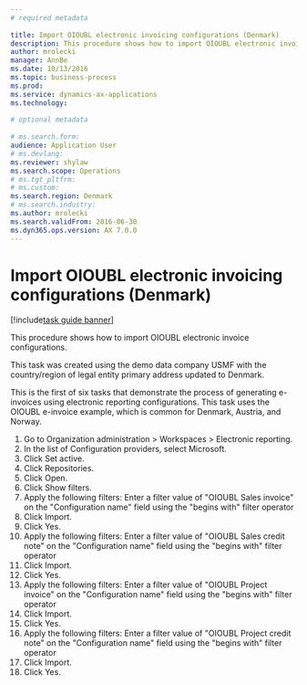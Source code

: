 ```yaml
--- 
# required metadata 
 
title: Import OIOUBL electronic invoicing configurations (Denmark)
description: This procedure shows how to import OIOUBL electronic invoice configurations. 
author: mrolecki
manager: AnnBe 
ms.date: 10/13/2016
ms.topic: business-process 
ms.prod:  
ms.service: dynamics-ax-applications 
ms.technology:  
 
# optional metadata 
 
# ms.search.form:   
audience: Application User 
# ms.devlang:  
ms.reviewer: shylaw
ms.search.scope: Operations 
# ms.tgt_pltfrm:  
# ms.custom:  
ms.search.region: Denmark
# ms.search.industry: 
ms.author: mrolecki
ms.search.validFrom: 2016-06-30 
ms.dyn365.ops.version: AX 7.0.0 
---
```

# Import OIOUBL electronic invoicing configurations (Denmark)

[!include[task guide banner](../../includes/task-guide-banner.md)]

This procedure shows how to import OIOUBL electronic invoice configurations. 



This task was created using the demo data company USMF with the country/region of legal entity primary address updated to Denmark.



This is the first of six tasks that demonstrate the process of generating e-invoices using electronic reporting configurations. This task uses the OIOUBL e-invoice example, which is common for Denmark, Austria, and Norway.

1. Go to Organization administration > Workspaces > Electronic reporting.
2. In the list of Configuration providers, select Microsoft.
3. Click Set active.
4. Click Repositories.
5. Click Open.
6. Click Show filters.
7. Apply the following filters: Enter a filter value of "OIOUBL Sales invoice" on the "Configuration name" field using the "begins with" filter operator
8. Click Import.
9. Click Yes.
10. Apply the following filters: Enter a filter value of "OIOUBL Sales credit note" on the "Configuration name" field using the "begins with" filter operator
11. Click Import.
12. Click Yes.
13. Apply the following filters: Enter a filter value of "OIOUBL Project invoice" on the "Configuration name" field using the "begins with" filter operator
14. Click Import.
15. Click Yes.
16. Apply the following filters: Enter a filter value of "OIOUBL Project credit note" on the "Configuration name" field using the "begins with" filter operator
17. Click Import.
18. Click Yes.


